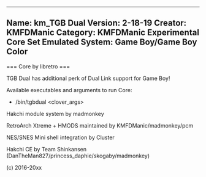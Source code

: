 -----------------------
Name: km_TGB Dual
Version: 2-18-19
Creator: KMFDManic
Category: KMFDManic Experimental Core Set
Emulated System: Game Boy/Game Boy Color
-----------------------
=== Core by libretro ===

TGB Dual has additional perk of Dual Link support for Game Boy!

Available executables and arguments to run Core:
- /bin/tgbdual <rom> <clover_args>

Hakchi module system by madmonkey

RetroArch Xtreme + HMODS maintained by KMFDManic/madmonkey/pcm

NES/SNES Mini shell integration by Cluster

Hakchi CE by Team Shinkansen (DanTheMan827/princess_daphie/skogaby/madmonkey)

(c) 2016-20xx
